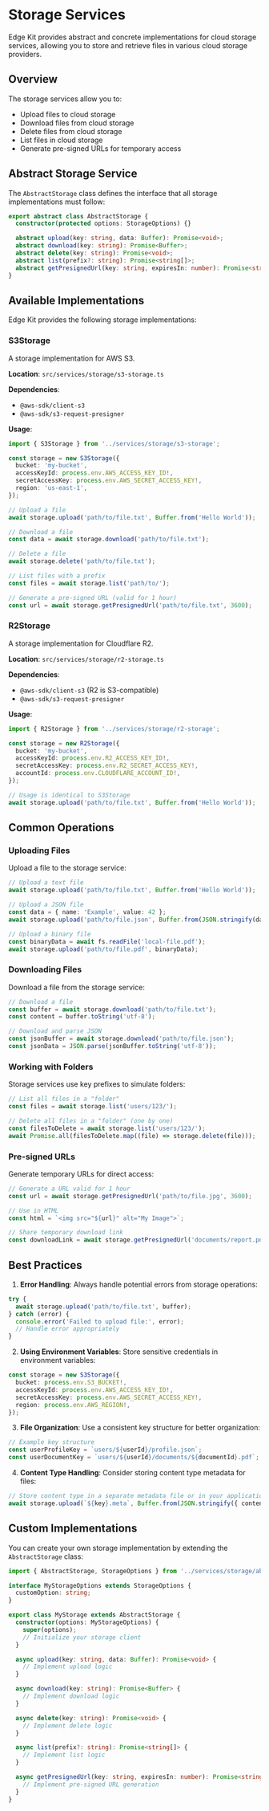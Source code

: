 # Storage Services

Edge Kit provides abstract and concrete implementations for cloud storage services, allowing you to store and retrieve files in various cloud storage providers.

## Overview

The storage services allow you to:

- Upload files to cloud storage
- Download files from cloud storage
- Delete files from cloud storage
- List files in cloud storage
- Generate pre-signed URLs for temporary access

## Abstract Storage Service

The `AbstractStorage` class defines the interface that all storage implementations must follow:

```typescript
export abstract class AbstractStorage {
  constructor(protected options: StorageOptions) {}

  abstract upload(key: string, data: Buffer): Promise<void>;
  abstract download(key: string): Promise<Buffer>;
  abstract delete(key: string): Promise<void>;
  abstract list(prefix?: string): Promise<string[]>;
  abstract getPresignedUrl(key: string, expiresIn: number): Promise<string>;
}
```

## Available Implementations

Edge Kit provides the following storage implementations:

### S3Storage

A storage implementation for AWS S3.

**Location**: `src/services/storage/s3-storage.ts`

**Dependencies**:

- `@aws-sdk/client-s3`
- `@aws-sdk/s3-request-presigner`

**Usage**:

```typescript
import { S3Storage } from '../services/storage/s3-storage';

const storage = new S3Storage({
  bucket: 'my-bucket',
  accessKeyId: process.env.AWS_ACCESS_KEY_ID!,
  secretAccessKey: process.env.AWS_SECRET_ACCESS_KEY!,
  region: 'us-east-1',
});

// Upload a file
await storage.upload('path/to/file.txt', Buffer.from('Hello World'));

// Download a file
const data = await storage.download('path/to/file.txt');

// Delete a file
await storage.delete('path/to/file.txt');

// List files with a prefix
const files = await storage.list('path/to/');

// Generate a pre-signed URL (valid for 1 hour)
const url = await storage.getPresignedUrl('path/to/file.txt', 3600);
```

### R2Storage

A storage implementation for Cloudflare R2.

**Location**: `src/services/storage/r2-storage.ts`

**Dependencies**:

- `@aws-sdk/client-s3` (R2 is S3-compatible)
- `@aws-sdk/s3-request-presigner`

**Usage**:

```typescript
import { R2Storage } from '../services/storage/r2-storage';

const storage = new R2Storage({
  bucket: 'my-bucket',
  accessKeyId: process.env.R2_ACCESS_KEY_ID!,
  secretAccessKey: process.env.R2_SECRET_ACCESS_KEY!,
  accountId: process.env.CLOUDFLARE_ACCOUNT_ID!,
});

// Usage is identical to S3Storage
await storage.upload('path/to/file.txt', Buffer.from('Hello World'));
```

## Common Operations

### Uploading Files

Upload a file to the storage service:

```typescript
// Upload a text file
await storage.upload('path/to/file.txt', Buffer.from('Hello World'));

// Upload a JSON file
const data = { name: 'Example', value: 42 };
await storage.upload('path/to/file.json', Buffer.from(JSON.stringify(data)));

// Upload a binary file
const binaryData = await fs.readFile('local-file.pdf');
await storage.upload('path/to/file.pdf', binaryData);
```

### Downloading Files

Download a file from the storage service:

```typescript
// Download a file
const buffer = await storage.download('path/to/file.txt');
const content = buffer.toString('utf-8');

// Download and parse JSON
const jsonBuffer = await storage.download('path/to/file.json');
const jsonData = JSON.parse(jsonBuffer.toString('utf-8'));
```

### Working with Folders

Storage services use key prefixes to simulate folders:

```typescript
// List all files in a "folder"
const files = await storage.list('users/123/');

// Delete all files in a "folder" (one by one)
const filesToDelete = await storage.list('users/123/');
await Promise.all(filesToDelete.map((file) => storage.delete(file)));
```

### Pre-signed URLs

Generate temporary URLs for direct access:

```typescript
// Generate a URL valid for 1 hour
const url = await storage.getPresignedUrl('path/to/file.jpg', 3600);

// Use in HTML
const html = `<img src="${url}" alt="My Image">`;

// Share temporary download link
const downloadLink = await storage.getPresignedUrl('documents/report.pdf', 86400); // 24 hours
```

## Best Practices

1. **Error Handling**: Always handle potential errors from storage operations:

```typescript
try {
  await storage.upload('path/to/file.txt', buffer);
} catch (error) {
  console.error('Failed to upload file:', error);
  // Handle error appropriately
}
```

2. **Using Environment Variables**: Store sensitive credentials in environment variables:

```typescript
const storage = new S3Storage({
  bucket: process.env.S3_BUCKET!,
  accessKeyId: process.env.AWS_ACCESS_KEY_ID!,
  secretAccessKey: process.env.AWS_SECRET_ACCESS_KEY!,
  region: process.env.AWS_REGION!,
});
```

3. **File Organization**: Use a consistent key structure for better organization:

```typescript
// Example key structure
const userProfileKey = `users/${userId}/profile.json`;
const userDocumentKey = `users/${userId}/documents/${documentId}.pdf`;
```

4. **Content Type Handling**: Consider storing content type metadata for files:

```typescript
// Store content type in a separate metadata file or in your application database
await storage.upload(`${key}.meta`, Buffer.from(JSON.stringify({ contentType: 'application/pdf' })));
```

## Custom Implementations

You can create your own storage implementation by extending the `AbstractStorage` class:

```typescript
import { AbstractStorage, StorageOptions } from '../services/storage/abstract-storage';

interface MyStorageOptions extends StorageOptions {
  customOption: string;
}

export class MyStorage extends AbstractStorage {
  constructor(options: MyStorageOptions) {
    super(options);
    // Initialize your storage client
  }

  async upload(key: string, data: Buffer): Promise<void> {
    // Implement upload logic
  }

  async download(key: string): Promise<Buffer> {
    // Implement download logic
  }

  async delete(key: string): Promise<void> {
    // Implement delete logic
  }

  async list(prefix?: string): Promise<string[]> {
    // Implement list logic
  }

  async getPresignedUrl(key: string, expiresIn: number): Promise<string> {
    // Implement pre-signed URL generation
  }
}
```
